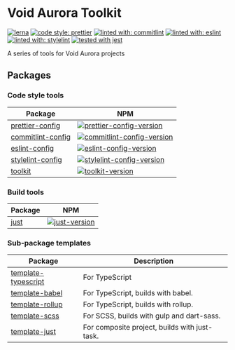 # Void Aurora Toolkit

[![lerna](https://img.shields.io/badge/maintained%20with-lerna-cc00ff.svg?style=flat-square)](https://lerna.js.org/)
[![code style: prettier](https://img.shields.io/badge/code_style-prettier-ff69b4.svg?style=flat-square)](https://github.com/prettier/prettier)
[![linted with: commitlint](https://img.shields.io/badge/linted_with-commitlint-51b1dd?style=flat-square)](https://github.com/conventional-changelog/commitlint)
[![linted with: eslint](https://img.shields.io/badge/linted_with-eslint-4b32c3?style=flat-square)](https://github.com/eslint/eslint)
[![linted with: stylelint](https://img.shields.io/badge/linted_with-stylelint-dc143c?style=flat-square)](https://github.com/stylelint/stylelint)
[![tested with jest](https://img.shields.io/badge/tested_with-jest-99424f.svg?style=flat-square)](https://github.com/facebook/jest)

A series of tools for Void Aurora projects

## Packages

### Code style tools

| Package             | NPM                                                   |
| ------------------- | ----------------------------------------------------- |
| [prettier-config]   | [![prettier-config-version]][prettier-config-npm]     |
| [commitlint-config] | [![commitlint-config-version]][commitlint-config-npm] |
| [eslint-config]     | [![eslint-config-version]][eslint-config-npm]         |
| [stylelint-config]  | [![stylelint-config-version]][stylelint-config-npm]   |
| [toolkit]           | [![toolkit-version]][toolkit-npm]                     |

[prettier-config]: https://github.com/void-aurora/toolkit/tree/master/packages/prettier-config
[prettier-config-version]: https://img.shields.io/npm/v/@void-aurora/prettier-config?style=flat-square
[prettier-config-npm]: https://www.npmjs.com/package/@void-aurora/prettier-config
[commitlint-config]: https://github.com/void-aurora/toolkit/tree/master/packages/commitlint-config
[commitlint-config-version]: https://img.shields.io/npm/v/@void-aurora/commitlint-config?style=flat-square
[commitlint-config-npm]: https://www.npmjs.com/package/@void-aurora/commitlint-config
[eslint-config]: https://github.com/void-aurora/toolkit/tree/master/packages/eslint-config
[eslint-config-version]: https://img.shields.io/npm/v/@void-aurora/eslint-config?style=flat-square
[eslint-config-npm]: https://www.npmjs.com/package/@void-aurora/eslint-config
[stylelint-config]: https://github.com/void-aurora/toolkit/tree/master/packages/stylelint-config
[stylelint-config-version]: https://img.shields.io/npm/v/@void-aurora/stylelint-config?style=flat-square
[stylelint-config-npm]: https://www.npmjs.com/package/@void-aurora/stylelint-config
[toolkit]: https://github.com/void-aurora/toolkit/tree/master/packages/toolkit
[toolkit-version]: https://img.shields.io/npm/v/@void-aurora/toolkit?style=flat-square
[toolkit-npm]: https://www.npmjs.com/package/@void-aurora/toolkit

### Build tools

| Package | NPM                         |
| ------- | --------------------------- |
| [just]  | [![just-version]][just-npm] |

[just]: https://github.com/void-aurora/toolkit/tree/master/packages/just
[just-version]: https://img.shields.io/npm/v/@void-aurora/just?style=flat-square
[just-npm]: https://www.npmjs.com/package/@void-aurora/just

### Sub-package templates

| Package               | Description                                   |
| --------------------- | --------------------------------------------- |
| [template-typescript] | For TypeScript                                |
| [template-babel]      | For TypeScript, builds with babel.            |
| [template-rollup]     | For TypeScript, builds with rollup.           |
| [template-scss]       | For SCSS, builds with gulp and dart-sass.     |
| [template-just]       | For composite project, builds with just-task. |

[template-typescript]: https://github.com/void-aurora/toolkit/tree/master/packages/template-typescript
[template-babel]: https://github.com/void-aurora/toolkit/tree/master/packages/template-babel
[template-rollup]: https://github.com/void-aurora/toolkit/tree/master/packages/template-rollup
[template-scss]: https://github.com/void-aurora/toolkit/tree/master/packages/template-scss
[template-just]: https://github.com/void-aurora/toolkit/tree/master/packages/template-just
